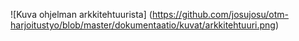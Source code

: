 ![Kuva ohjelman arkkitehtuurista]
(https://github.com/josujosu/otm-harjoitustyo/blob/master/dokumentaatio/kuvat/arkkitehtuuri.png)
